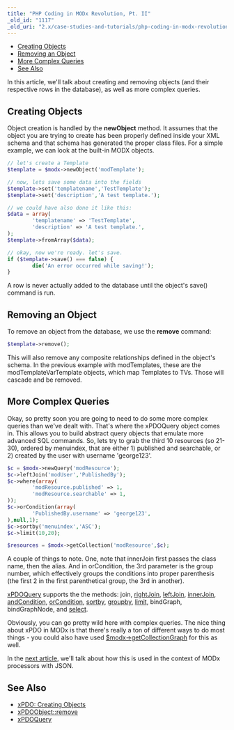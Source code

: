 ```yaml
---
title: "PHP Coding in MODx Revolution, Pt. II"
_old_id: "1117"
_old_uri: "2.x/case-studies-and-tutorials/php-coding-in-modx-revolution,-pt.-i/php-coding-in-modx-revolution,-pt.-ii"
---
```


- [Creating Objects](#PHPCodinginMODxRevolution%2CPt.II-CreatingObjects)
- [Removing an Object](#PHPCodinginMODxRevolution%2CPt.II-RemovinganObject)
- [More Complex Queries](#PHPCodinginMODxRevolution%2CPt.II-MoreComplexQueries)
- [See Also](#PHPCodinginMODxRevolution%2CPt.II-SeeAlso)



In this article, we'll talk about creating and removing objects (and their respective rows in the database), as well as more complex queries.

## Creating Objects

Object creation is handled by the **newObject** method. It assumes that the object you are trying to create has been properly defined inside your XML schema and that schema has generated the proper class files. For a simple example, we can look at the built-in MODX objects.

``` php 
// let's create a Template
$template = $modx->newObject('modTemplate');

// now, lets save some data into the fields
$template->set('templatename','TestTemplate');
$template->set('description','A test template.');

// we could have also done it like this:
$data = array(
        'templatename' => 'TestTemplate',
        'description' => 'A test template.',
);
$template->fromArray($data);

// okay, now we're ready. let's save.
if ($template->save() === false) {
        die('An error occurred while saving!');
}
```

A row is never actually added to the database until the object's save() command is run.

## Removing an Object

To remove an object from the database, we use the **remove** command:

``` php 
$template->remove();
```

This will also remove any composite relationships defined in the object's schema. In the previous example with modTemplates, these are the modTemplateVarTemplate objects, which map Templates to TVs. Those will cascade and be removed.

## More Complex Queries

Okay, so pretty soon you are going to need to do some more complex queries than we've dealt with. That's where the xPDOQuery object comes in. This allows you to build abstract query objects that emulate more advanced SQL commands. So, lets try to grab the third 10 resources (so 21-30), ordered by menuindex, that are either 1) published and searchable, or 2) created by the user with username 'george123'.

``` php 
$c = $modx->newQuery('modResource');
$c->leftJoin('modUser','PublishedBy');
$c->where(array(
        'modResource.published' => 1,
        'modResource.searchable' => 1,
));
$c->orCondition(array(
        'PublishedBy.username' => 'george123',
),null,1);
$c->sortby('menuindex','ASC');
$c->limit(10,20);

$resources = $modx->getCollection('modResource',$c);
```

A couple of things to note. One, note that innerJoin first passes the class name, then the alias. And in orCondition, the 3rd parameter is the group number, which effectively groups the conditions into proper parenthesis (the first 2 in the first parenthetical group, the 3rd in another).

[xPDOQuery](/xpdo/2.x/class-reference/xpdoquery "xPDOQuery") supports the the methods: join, [rightJoin](/xpdo/2.x/class-reference/xpdoquery/xpdoquery.rightjoin "xPDOQuery.rightJoin"), [leftJoin](/xpdo/2.x/class-reference/xpdoquery/xpdoquery.leftjoin "xPDOQuery.leftJoin"), [innerJoin](/xpdo/2.x/class-reference/xpdoquery/xpdoquery.innerjoin "xPDOQuery.innerJoin"), [andCondition](/xpdo/2.x/class-reference/xpdoquery/xpdoquery.andcondition "xPDOQuery.andCondition"), [orCondition](/xpdo/2.x/class-reference/xpdoquery/xpdoquery.orcondition "xPDOQuery.orCondition"), [sortby](/xpdo/2.x/class-reference/xpdoquery/xpdoquery.sortby "xPDOQuery.sortby"), [groupby](/xpdo/2.x/class-reference/xpdoquery/xpdoquery.groupby "xPDOQuery.groupby"), [limit](/xpdo/2.x/class-reference/xpdoquery/xpdoquery.limit "xPDOQuery.limit"), bindGraph, bindGraphNode, and [select](/xpdo/2.x/class-reference/xpdoquery/xpdoquery.select "xPDOQuery.select").

Obviously, you can go pretty wild here with complex queries. The nice thing about xPDO in MODx is that there's really a ton of different ways to do most things - you could also have used [$modx->getCollectionGraph](/xpdo/2.x/getting-started/using-your-xpdo-model/retrieving-objects/getcollectiongraph "getCollectionGraph") for this as well.

In the [next article](case-studies-and-tutorials/php-coding-in-modx-revolution,-pt.-i/php-coding-in-modx-revolution,-pt.-iii "PHP Coding in MODx Revolution, Pt. III"), we'll talk about how this is used in the context of MODx processors with JSON.

## See Also

- [xPDO: Creating Objects](/xpdo/2.x/getting-started/using-your-xpdo-model/creating-objects "Creating Objects")
- [xPDOObject::remove](/xpdo/2.x/class-reference/xpdoobject/persistence-methods/remove "remove")
- [xPDOQuery](/xpdo/2.x/class-reference/xpdoquery "xPDOQuery")